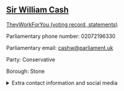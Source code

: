 ## <a href="https://members.parliament.uk/member/288/contact">Sir William Cash</a>

<a href="https://www.theyworkforyou.com/mp/10095/bill_cash/stone">TheyWorkForYou (voting record, statements)</a> 

Parliamentary phone number: 02072196330 

Parliamentary email: cashw@parliament.uk 

Party: Conservative 

Borough: Stone 

<details><summary>Extra contact information and social media</summary> 
<li>Website:</li>
<li>Twitter: https://twitter.com/BillCashMP</li>
<li>Constituency office phone number: 01785811000</li>
<li>Constituency office email: office@stoneconservatives.co.uk</li>
<li>Facebook:</li>
<li>Instagram:</li>
<li>Youtube:</li>
<li>Linkedin:</li>
<li>Government department phone number:</li>
<li>Government department email:</li>
<li>Threads:</li>
<li>Party office phone number:</li>
<li>Party office email:</li>
<li>Tiktok:</li>
</details>